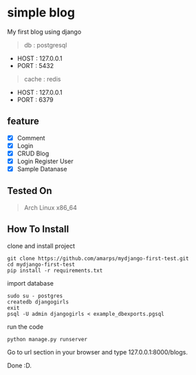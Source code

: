 # simple blog

My first blog using django

> db : postgresql
- HOST : 127.0.0.1
- PORT : 5432

> cache : redis 
- HOST : 127.0.0.1
- PORT : 6379


## feature
- [x] Comment
- [x] Login
- [x] CRUD Blog
- [x] Login Register User
- [x] Sample Datanase

## Tested On
> Arch Linux x86_64

## How To Install
clone and install project
```
git clone https://github.com/amarps/mydjango-first-test.git
cd mydjango-first-test
pip install -r requirements.txt
```
import database
```
sudo su - postgres
createdb djangogirls
exit
psql -U admin djangogirls < example_dbexports.pgsql
```
run the code
```
python manage.py runserver
```
Go to url section in your browser and type 127.0.0.1:8000/blogs.

Done :D.